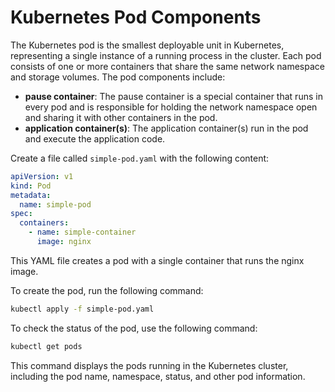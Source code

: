 # Kubernetes Pod Components

The Kubernetes pod is the smallest deployable unit in Kubernetes, representing a single instance of a running process in the cluster. Each pod consists of one or more containers that share the same network namespace and storage volumes. The pod components include:

- **pause container**: The pause container is a special container that runs in every pod and is responsible for holding the network namespace open and sharing it with other containers in the pod.
- **application container(s)**: The application container(s) run in the pod and execute the application code.

Create a file called `simple-pod.yaml` with the following content:

```yaml
apiVersion: v1
kind: Pod
metadata:
  name: simple-pod
spec:
  containers:
    - name: simple-container
      image: nginx
```

This YAML file creates a pod with a single container that runs the nginx image.

To create the pod, run the following command:

```bash
kubectl apply -f simple-pod.yaml
```

To check the status of the pod, use the following command:

```bash
kubectl get pods
```

This command displays the pods running in the Kubernetes cluster, including the pod name, namespace, status, and other pod information.
